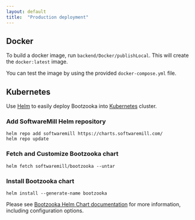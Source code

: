 ```yaml
---
layout: default
title:  "Production deployment"
---
```


## Docker

To build a docker image, run `backend/Docker/publishLocal`. This will create the `docker:latest` image.

You can test the image by using the provided `docker-compose.yml` file.

## Kubernetes

Use [Helm](https://helm.sh/) to easily deploy Bootzooka into [Kubernetes](https://kubernetes.io/) cluster.

### Add SoftwareMill Helm repository

```
helm repo add softwaremill https://charts.softwaremill.com/
helm repo update
```

### Fetch and Customize Bootzooka chart

```
helm fetch softwaremill/bootzooka --untar
```

### Install Bootzooka chart

```
helm install --generate-name bootzooka
```

Please see [Bootzooka Helm Chart documentation](https://github.com/softwaremill/bootzooka/blob/master/helm/bootzooka/README.md) for more information, including configuration options.
